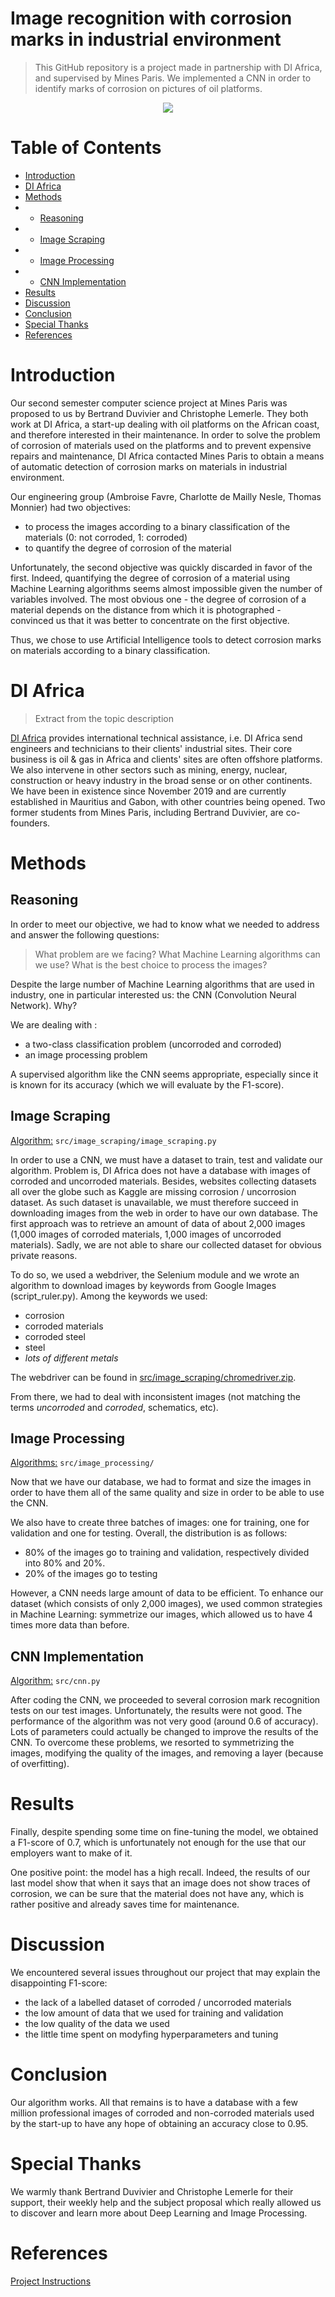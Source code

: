 # Image recognition with corrosion marks in industrial environment  

> This GitHub repository is a project made in partnership with DI Africa, and supervised by Mines Paris. We implemented a CNN in order to identify marks of corrosion on pictures of oil platforms.

<p align="center">
  <img src="https://media-exp1.licdn.com/dms/image/C560BAQGsupEBelRQfA/company-logo_200_200/0/1584626088075?e=2159024400&v=beta&t=1rQWcrc8ncZZ0BupAiuaNhz2SUHiJCfNdWAdu9ScGxw" />
</p>

# Table of Contents

- [Introduction](#introduction)
- [DI Africa](#di-africa)
- [Methods](#methods)
- - [Reasoning](#reasoning)
- - [Image Scraping](#image-scraping)
- - [Image Processing](#image-processing)
- - [CNN Implementation](#cnn-implementation)
- [Results](#results)
- [Discussion](#discussion)
- [Conclusion](#conclusion)
- [Special Thanks](#special-thanks)
- [References](#references)

# Introduction

Our second semester computer science project at Mines Paris was proposed to us by Bertrand Duvivier and Christophe Lemerle. They both work at DI Africa, a start-up dealing with oil platforms on the African coast, and therefore interested in their maintenance. In order to solve the problem of corrosion of materials used on the platforms and to prevent expensive repairs and maintenance, DI Africa contacted Mines Paris to obtain a means of automatic detection of corrosion marks on materials in industrial environment.

Our engineering group (Ambroise Favre, Charlotte de Mailly Nesle, Thomas Monnier) had two objectives:
- to process the images according to a binary classification of the materials (0: not corroded, 1: corroded)
- to quantify the degree of corrosion of the material

Unfortunately, the second objective was quickly discarded in favor of the first. Indeed, quantifying the degree of corrosion of a material using Machine Learning algorithms seems almost impossible given the number of variables involved. The most obvious one - the degree of corrosion of a material depends on the distance from which it is photographed - convinced us that it was better to concentrate on the first objective.

Thus, we chose to use Artificial Intelligence tools to detect corrosion marks on materials according to a binary classification.

# DI Africa

> Extract from the topic description

[DI Africa](https://www.linkedin.com/company/di-africa) provides international technical assistance, i.e. DI Africa send engineers and technicians to their clients' industrial sites. Their core business is oil & gas in Africa and clients' sites are often offshore platforms. We also intervene in other sectors such as mining, energy, nuclear, construction or heavy industry in the broad sense or on other continents. We have been in existence since November 2019 and are currently established in Mauritius and Gabon, with other countries being opened. Two former students from Mines Paris, including Bertrand Duvivier, are co-founders.

# Methods

## Reasoning

In order to meet our objective, we had to know what we needed to address and answer the following questions: 

> What problem are we facing? 
> What Machine Learning algorithms can we use? 
> What is the best choice to process the images?

Despite the large number of Machine Learning algorithms that are used in industry, one in particular interested us: the CNN (Convolution Neural Network). Why?

We are dealing with :
- a two-class classification problem (uncorroded and corroded)
- an image processing problem 

A supervised algorithm like the CNN seems appropriate, especially since it is known for its accuracy (which we will evaluate by the F1-score).

## Image Scraping

[Algorithm:](src/image_scraping/image_scraping.py) `src/image_scraping/image_scraping.py`

In order to use a CNN, we must have a dataset to train, test and validate our algorithm. Problem is, DI Africa does not have a database with images of corroded and uncorroded materials. Besides, websites collecting datasets all over the globe such as Kaggle are missing corrosion / uncorrosion dataset. As such dataset is unavailable, we must therefore succeed in downloading images from the web in order to have our own database. The first approach was to retrieve an amount of data of about 2,000 images (1,000 images of corroded materials, 1,000 images of uncorroded materials). Sadly, we are not able to share our collected dataset for obvious private reasons.

To do so, we used a webdriver, the Selenium module and we wrote an algorithm to download images by keywords from Google Images (script_ruler.py). Among the keywords we used:
- corrosion
- corroded materials
- corroded steel
- steel
- *lots of different metals*

The webdriver can be found in [src/image_scraping/chromedriver.zip](src/image_scraping/chromedriver.zip).

From there, we had to deal with inconsistent images (not matching the terms *uncorroded* and *corroded*, schematics, etc).

## Image Processing

[Algorithms:](src/image_processing/) `src/image_processing/`

Now that we have our database, we had to format and size the images in order to have them all of the same quality and size in order to be able to use the CNN.

We also have to create three batches of images: one for training, one for validation and one for testing. Overall, the distribution is as follows:
- 80% of the images go to training and validation, respectively divided into 80% and 20%.
- 20% of the images go to testing

However, a CNN needs large amount of data to be efficient. To enhance our dataset (which consists of only 2,000 images), we used common strategies in Machine Learning: symmetrize our images, which allowed us to have 4 times more data than before.

## CNN Implementation

[Algorithm:](src/cnn.py) `src/cnn.py`

After coding the CNN, we proceeded to several corrosion mark recognition tests on our test images. Unfortunately, the results were not good. The performance of the algorithm was not very good (around 0.6 of accuracy). Lots of parameters could actually be changed to improve the results of the CNN. To overcome these problems, we resorted to symmetrizing the images, modifying the quality of the images, and removing a layer (because of overfitting).

# Results

Finally, despite spending some time on fine-tuning the model, we obtained a F1-score of 0.7, which is unfortunately not enough for the use that our employers want to make of it. 

One positive point: the model has a high recall. Indeed, the results of our last model show that when it says that an image does not show traces of corrosion, we can be sure that the material does not have any, which is rather positive and already saves time for maintenance.

# Discussion

We encountered several issues throughout our project that may explain the disappointing F1-score:
- the lack of a labelled dataset of corroded / uncorroded materials
- the low amount of data that we used for training and validation
- the low quality of the data we used
- the little time spent on modyfing hyperparameters and tuning

# Conclusion

Our algorithm works. All that remains is to have a database with a few million professional images of corroded and non-corroded materials used by the start-up to have any hope of obtaining an accuracy close to 0.95.

# Special Thanks

We warmly thank Bertrand Duvivier and Christophe Lemerle for their support, their weekly help and the subject proposal which really allowed us to discover and learn more about Deep Learning and Image Processing.

# References

[Project Instructions](topic/)
